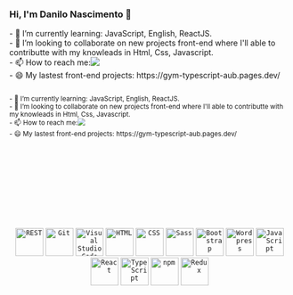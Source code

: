 ### Hi, I'm Danilo Nascimento 👋

<div>
<ul style="list-style: none; padding: 0;">
	<li>- 🌱 I’m currently learning: JavaScript, English, ReactJS.</li>
	<li>- 👯 I’m looking to collaborate on new projects front-end where I'll able to contributte with my knowleads in Html, Css, Javascript.</li>
	<li style="display: inline-flex; align-itens: center">- 📫 How to reach me: <a target="__blank" href="https://www.linkedin.com/in/danilo-nascimento2/"> <img src="https://img.shields.io/badge/LinkedIn-0077B5?style=for-the-badge&logo=linkedin&logoColor=white" /></a> </li>
	<li>- 😄 My lastest front-end projects: https://gym-typescript-aub.pages.dev/</li>
</ul>
</div>

<svg fill="none" viewBox="0 0 600 300" width="600" height="300" xmlns="http://www.w3.org/2000/svg">
  <foreignObject width="100%" height="100%">
<div>
<ul style="list-style: none; padding: 0;">
	<li>- 🌱 I’m currently learning: JavaScript, English, ReactJS.</li>
	<li>- 👯 I’m looking to collaborate on new projects front-end where I'll able to contributte with my knowleads in Html, Css, Javascript.</li>
	<li style="display: inline-flex; align-itens: center">- 📫 How to reach me: <a target="__blank" href="https://www.linkedin.com/in/danilo-nascimento2/"> <img src="https://img.shields.io/badge/LinkedIn-0077B5?style=for-the-badge&logo=linkedin&logoColor=white" /></a> </li>
	<li>- 😄 My lastest front-end projects: https://gym-typescript-aub.pages.dev/</li>
</ul>
</div>
  </foreignObject>
</svg>




<div align="center">
	<code><img height="50" src="https://user-images.githubusercontent.com/25181517/192107858-fe19f043-c502-4009-8c47-476fc89718ad.png" alt="REST" title="REST" /></code>
	<code><img height="50" src="https://user-images.githubusercontent.com/25181517/192108372-f71d70ac-7ae6-4c0d-8395-51d8870c2ef0.png" alt="Git" title="Git" /></code>
	<code><img height="50" src="https://user-images.githubusercontent.com/25181517/192108891-d86b6220-e232-423a-bf5f-90903e6887c3.png" alt="Visual Studio Code" title="Visual Studio Code" /></code>
	<code><img height="50" src="https://user-images.githubusercontent.com/25181517/192158954-f88b5814-d510-4564-b285-dff7d6400dad.png" alt="HTML" title="HTML" /></code>
	<code><img height="50" src="https://user-images.githubusercontent.com/25181517/183898674-75a4a1b1-f960-4ea9-abcb-637170a00a75.png" alt="CSS" title="CSS" /></code>
	<code><img height="50" src="https://user-images.githubusercontent.com/25181517/192158956-48192682-23d5-4bfc-9dfb-6511ade346bc.png" alt="Sass" title="Sass" /></code>
	<code><img height="50" src="https://user-images.githubusercontent.com/25181517/183898054-b3d693d4-dafb-4808-a509-bab54cf5de34.png" alt="Bootstrap" title="Bootstrap" /></code>
	<code><img height="50" src="https://user-images.githubusercontent.com/25181517/192158957-b1256181-356c-46a3-beb9-487af08a6266.png" alt="Wordpress" title="Wordpress" /></code>
	<code><img height="50" src="https://user-images.githubusercontent.com/25181517/117447155-6a868a00-af3d-11eb-9cfe-245df15c9f3f.png" alt="JavaScript" title="JavaScript" /></code>
	<code><img height="50" src="https://user-images.githubusercontent.com/25181517/183897015-94a058a6-b86e-4e42-a37f-bf92061753e5.png" alt="React" title="React" /></code>
	<code><img height="50" src="https://user-images.githubusercontent.com/25181517/183890598-19a0ac2d-e88a-4005-a8df-1ee36782fde1.png" alt="TypeScript" title="TypeScript" /></code>
	<code><img height="50" src="https://user-images.githubusercontent.com/25181517/121401671-49102800-c959-11eb-9f6f-74d49a5e1774.png" alt="npm" title="npm" /></code>
	<code><img height="50" src="https://user-images.githubusercontent.com/25181517/187896150-cc1dcb12-d490-445c-8e4d-1275cd2388d6.png" alt="Redux" title="Redux" /></code>
</div>
